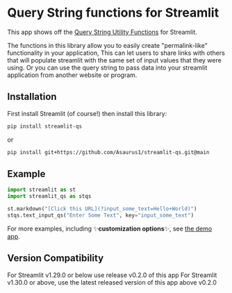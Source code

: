 # Query String functions for Streamlit
This app shows off the [Query String Utility Functions](https://github.com/Asaurus1/streamlit-qs) for Streamlit.

The functions in this library allow you to easily create "permalink-like" functionality in your application,
This can let users to share links with others that will populate streamlit with the same set of input values
that they were using. Or you can use the query string to pass data into your streamlit application from
another website or program.


## Installation

First install Streamlit (of course!) then install this library:

```bash
pip install streamlit-qs
```
or
```bash
pip install git+https://github.com/Asaurus1/streamlit-qs.git@main
```

## Example

```python
import streamlit as st
import streamlit_qs as stqs

st.markdown("[Click this URL](?input_some_text=Hello+World)") 
stqs.text_input_qs("Enter Some Text", key="input_some_text")
```

For more examples, including :sparkles:**customization options**:sparkles:, see
[the demo app](https://query-string.streamlit.app/).


## Version Compatibility
For Streamlit v1.29.0 or below use release v0.2.0 of this app
For Streamlit v1.30.0 or above, use the latest released version of this app above v0.2.0